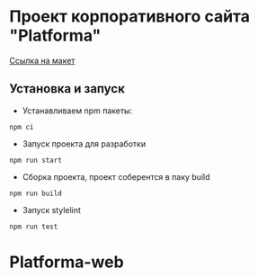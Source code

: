# Проект корпоративного сайта "Platforma"
[Ссылка на макет](https://www.figma.com/file/nbZBJ1vz6x3TnDZJlel1XU/Untitled?node-id=3%3A18)

## Установка и запуск

- Устанавливаем npm пакеты:

```npm ci```

- Запуск проекта для разработки

```npm run start```

- Сборка проекта, проект соберентся в паку build

```npm run build```

- Запуск stylelint

```npm run test```
# Platforma-web
